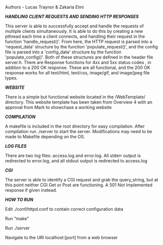 Authors - Lucas Traynor & Zakaria Elmi

***HANDLING CLIENT REQUESTS AND SENDING HTTP RESPONSES***


This server is able to successfully accept and handle the requests of multiple clients simultaneously. It is able to do this by creating a new pthread each time a client connects, and handling their request in the function 'handle_request()'. From here, the HTTP request is parsed into a 'request_data' structure by the function 'populate_request()', and the config file is parsed into a 'config_data' structure by the function 'populate_config()'. Both of these structures are defined in the header file server.h.  There are Response functions for 4xx and 5xx status codes , in addition to a 200 OK response. These are all functional, and the 200 OK response works for all text/html, text/css, image/gif, and image/jpeg file types.

***WEBSITE***


There is a simple but functional website located in the /WebTemplate/ directory. This website template has been taken from Overview 4 with an approval from Mark to showchase a working website

***COMPILATION***


A makefile is included in the root directory for easy compilation. After compilation run ./server to start the server. Modifications may need to be made to Makefile depending on the OS.

***LOG FILES***


There are two log files: access.log and error.log. All stderr output is redirected to error.log, and all stdout output is redirected to access.log

***CGI***


The server is able to identify a CGI request and grab the query_string, but at this point neither CGI Get or Post are functioning. A 501 Not Implemented response if given instead.



***HOW TO RUN***


Edit ./conf/httpd.conf to contain correct configuration data

Run "make" 

Run ./server

Navigate to the URI localhost:[port] from a web browser
